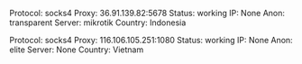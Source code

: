 Protocol: socks4
Proxy: 36.91.139.82:5678
Status: working
IP: None
Anon: transparent
Server: mikrotik
Country: Indonesia

Protocol: socks4
Proxy: 116.106.105.251:1080
Status: working
IP: None
Anon: elite
Server: None
Country: Vietnam

